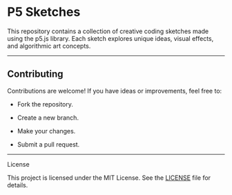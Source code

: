 # P5 Sketches
This repository contains a collection of creative coding sketches made using the p5.js library. Each sketch explores unique ideas, visual effects, and algorithmic art concepts.

---

## Contributing

Contributions are welcome! If you have ideas or improvements, feel free to:

- Fork the repository.

- Create a new branch.

- Make your changes.

- Submit a pull request.

---

License

This project is licensed under the MIT License. See the [LICENSE]() file for details.

